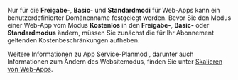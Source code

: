 ﻿Nur für die **Freigabe-**, **Basic-** und **Standardmodi** für Web-Apps kann ein benutzerdefinierter Domänenname festgelegt werden. Bevor Sie den Modus einer Web-App vom Modus **Kostenlos** in den **Freigabe-**, **Basic-** oder **Standardmodus** ändern, müssen Sie zunächst die für Ihr Abonnement geltenden Kostenbeschränkungen aufheben. 

Weitere Informationen zu App Service-Planmodi, darunter auch Informationen zum Ändern des Websitemodus, finden Sie unter [Skalieren von Web-Apps](web-sites-scale.md).

<!--HONumber=49-->